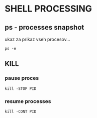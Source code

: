 # SHELL PROCESSING

## ps - processes snapshot

ukaz za prikaz vseh procesov...

    ps -e

## KILL

### pause proces

    kill -STOP PID

### resume processes

    kill -CONT PID
